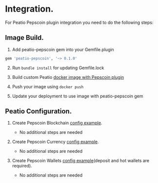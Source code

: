 # Integration.

For Peatio Pepscoin plugin integration you need to do the following steps:

## Image Build.

1. Add peatio-pepscoin gem into your Gemfile.plugin
```ruby
gem 'peatio-pepscoin', '~> 0.1.0'
```

2. Run `bundle install` for updating Gemfile.lock

3. Build custom Peatio [docker image with Pepscoin plugin](https://github.com/rubykube/peatio/blob/master/docs/plugins.md#build)

4. Push your image using `docker push`

5. Update your deployment to use image with peatio-pepscoin gem

## Peatio Configuration.

1. Create Pepscoin Blockchain [config example](../config/blockchains.yml).
    * No additional steps are needed

2. Create Pepscoin Currency [config example](../config/currencies.yml).
    * No additional steps are needed

3. Create Pepscoin Wallets [config example](../config/wallets.yml)(deposit and hot wallets are required).
    * No additional steps are needed
